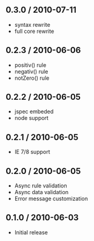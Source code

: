 
0.3.0 / 2010-07-11
------------------

* syntax rewrite
* full core rewrite


0.2.3 / 2010-06-06
------------------

* positiv() rule
* negativ() rule
* notZero() rule


0.2.2 / 2010-06-05
------------------

* jspec embeded
* node support


0.2.1 / 2010-06-05
------------------

* IE 7/8 support


0.2.0 / 2010-06-05
------------------

* Async rule validation
* Async data validation
* Error message customization


0.1.0 / 2010-06-03
------------------

* Initial release
